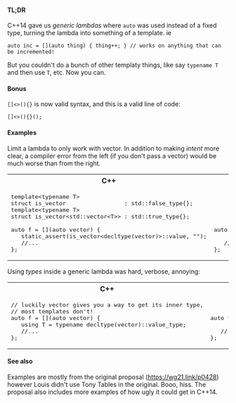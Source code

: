 #### TL;DR

C++14 gave us _generic lambdas_ where `auto` was used instead of a fixed type, turning the lambda into something of a template. ie

`auto inc = [](auto thing) { thing++; } // works on anything that can be incremented!`

But you couldn't do a bunch of other templaty things, like say `typename T` and then use `T`, etc.
Now you can.

#### Bonus

`[]<>(){}` is now valid syntax, and this is a valid line of code:

`[]<>(){}();`

#### Examples

Limit a lambda to only work with vector.
In addition to making _intent_ more clear,
a compiler error from the left (if you don't pass a vector) would be much worse than from the right.

<table>
<tr>
<th>
C++
</th>
<th>
C++20
</th>
</tr>
<tr>
<td  valign="top">

<pre lang="cpp">
template&lt;typename T&gt;
struct is_vector                 : std::false_type{};
template&lt;typename T>
struct is_vector&lt;std::vector&lt;T&gt;&gt; : std::true_type{};

auto f = [](auto vector) {
   static_assert(is_vector&lt;decltype(vector)&gt;::value, "");
   //...
};
</pre>
</td>
<td  valign="top">

<pre lang="cpp">
 
 
 
 
 
auto f = []&lt;typename T&gt;(std::vector&lt;T&gt; vector) {

   //...
};
</pre>
</td>
</tr>
</table>


Using _types_ inside a generic lambda was hard, verbose, annoying:

<table>
<tr>
<th>
C++
</th>
<th>
C++20
</th>
</tr>
<tr>
<td  valign="top">

<pre lang="cpp">
// luckily vector gives you a way to get its inner type,
// most templates don't!
auto f = [](auto vector) {
   using T = typename decltype(vector)::value_type;
   //...
};
</pre>
</td>
<td  valign="top">

<pre lang="cpp">
 
 
auto f = []&lt;typename T&gt;(std::vector&lt;T&gt; vector) {

   //...
};
</pre>
</td>
</tr>
</table>





#### See also

Examples are mostly from the original proposal (https://wg21.link/p0428) however Louis didn't use Tony Tables in the original. Booo, hiss.
The proposal also includes more examples of how ugly it could get in C++14.

